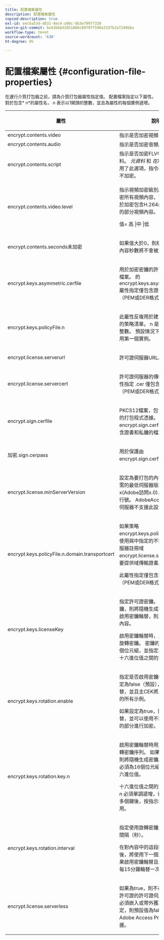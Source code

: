 ```yaml
---
title: 配置檔案屬性
description: 配置檔案屬性
copied-description: true
exl-id: eec6a53d-d831-4ec4-a90c-8b3e7997f330
source-git-commit: be43bbbd1051886c8979ff590a3197b2a7249b6a
workflow-type: tm+mt
source-wordcount: '630'
ht-degree: 0%

---
```


# 配置檔案屬性 {#configuration-file-properties}

在運行介質打包器之前，請為介質打包器屬性指定值。 配置檔案指定以下屬性。 對於包含* n*的屬性名， *n* 表示以1開頭的整數，並且為屬性的每個實例遞增。

<table frame="all" colsep="1" rowsep="1" class="+ topic/table adobe-d/table " id="table_dx4_mpy_n4"> 
 <thead class="- topic/thead "> 
  <tr rowsep="1" class="- topic/row "> 
   <th colname="1" class="- topic/entry entry"> <p class="- topic/p ">屬性 </p> </th> 
   <th colname="2" class="- topic/entry entry"> <p class="- topic/p ">說明 </p> </th> 
  </tr> 
 </thead>
 <tbody class="- topic/tbody "> 
  <tr rowsep="1" class="- topic/row "> 
   <td colname="1" class="- topic/entry "><span class="codeph"> encrypt.contents.video</span> </td> 
   <td colname="2" class="- topic/entry "> 指示是否加密視頻內容。 </td> 
  </tr> 
  <tr rowsep="1" class="- topic/row "> 
   <td colname="1" class="- topic/entry "><span class="codeph"> encrypt.contents.audio</span> </td> 
   <td colname="2" class="- topic/entry "> 指示是否加密音頻。 </td> 
  </tr> 
  <tr rowsep="1" class="- topic/row "> 
   <td colname="1" class="- topic/entry "><span class="codeph"> encrypt.contents.script</span> </td> 
   <td colname="2" class="- topic/entry ">指示是否加密FLV中的指令碼資料。 <i class="+ topic/ph hi-d/i ">元資料</i> 和 <i class="+ topic/ph hi-d/i ">在XMP上</i> 即使啟用了此選項，指令碼資料標籤也從不加密。 </td> 
  </tr> 
  <tr rowsep="1" class="- topic/row "> 
   <td colname="1" class="- topic/entry "><span class="codeph"> encrypt.contents.video.level</span> </td> 
   <td colname="2" class="- topic/entry "> <p class="- topic/p ">指示視頻加密級別。 高值用於加密所有視頻內容，而中值和低值用於加密包含H.264內容的F4V檔案的部分視頻內容。 </p> <p class="- topic/p ">值= <span class="codeph"> 高 |中 |低</span> </p> </td> 
  </tr> 
  <tr rowsep="1" class="- topic/row "> 
   <td colname="1" class="- topic/entry "><span class="codeph"> encrypt.contents.seconds未加密</span> </td> 
   <td colname="2" class="- topic/entry "> <p class="- topic/p ">如果值大於0，則檔案開頭指定的內容秒數將不會被加密。 </p> </td> 
  </tr> 
  <tr rowsep="1" class="- topic/row "> 
   <td colname="1" class="- topic/entry "><span class="codeph"> encrypt.keys.asymmetric.cerfile</span> </td> 
   <td colname="2" class="- topic/entry "> <p class="- topic/p ">用於加密密鑰的許可證伺服器證書檔案。 的 <span class="codeph"> encrypt.keys.asymmetric.cerfile</span> 屬性指定僅包含證書的檔案（PEM或DER格式可接受）。 </p> </td> 
  </tr> 
  <tr rowsep="1" class="- topic/row "> 
   <td colname="1" class="- topic/entry "><span class="+ topic/ph pr-d/codeph codeph">encrypt.keys.policyFile.n</span> </td> 
   <td colname="2" class="- topic/entry "> <p class="- topic/p ">此屬性反複用於建立要應用於內容的策略清單。 <span class="codeph"> n</span> 是值為1或更大的整數。 預設情況下，客戶端將使用第一個實例。 </p> </td> 
  </tr> 
  <tr rowsep="1" class="- topic/row "> 
   <td colname="1" class="- topic/entry "><span class="codeph"> encrypt.license.serverurl</span> </td> 
   <td colname="2" class="- topic/entry "> <p class="- topic/p ">許可證伺服器URL。 </p> </td> 
  </tr> 
  <tr rowsep="1" class="- topic/row "> 
   <td colname="1" class="- topic/entry "><span class="codeph"> encrypt.license.servercert</span> </td> 
   <td colname="2" class="- topic/entry "> <p class="- topic/p ">許可證伺服器的傳輸證書。 此屬性指定 <span class="filepath"> .cer</span> 僅包含證書的檔案（PEM或DER格式可接受）。 </p> </td> 
  </tr> 
  <tr rowsep="1" class="- topic/row "> 
   <td colname="1" class="- topic/entry "><span class="codeph"> encrypt.sign.cerfile</span> </td> 
   <td colname="2" class="- topic/entry "> <p class="- topic/p ">PKCS12檔案，包含用於簽名內容的打包程式憑據。 的 <span class="codeph"> encrypt.sign.cerfile</span> 應指 <span class="filepath"> .pfx</span> 包含證書和私鑰的檔案。 </p> </td> 
  </tr> 
  <tr rowsep="1" class="- topic/row "> 
   <td colname="1" class="- topic/entry "><span class="codeph"> 加密.sign.cerpass</span> </td> 
   <td colname="2" class="- topic/entry "> <p class="- topic/p ">用於保護由 <span class="codeph"> encrypt.sign.cerfile</span>。 </p> </td> 
  </tr> 
  <tr rowsep="1" class="- topic/row "> 
   <td colname="1" class="- topic/entry "><span class="codeph"> encrypt.license.minServerVersion</span> </td> 
   <td colname="2" class="- topic/entry "> <p class="- topic/p ">設定為要打包的內容頒發許可證所需的最低伺服器版本。 指定x(Adobe訪問x.0)，其中x =主發行號。 AdobeAccess 3.0之前的伺服器不支援此設定。 </p> </td> 
  </tr> 
  <tr rowsep="1" class="- topic/row "> 
   <td colname="1" class="- topic/entry "><span class="codeph">encrypt.keys.policyFile.n.domain.transportcert</span> </td> 
   <td colname="2" class="- topic/entry "> <p class="- topic/p ">如果策略 <span class="+ topic/ph pr-d/codeph codeph"> encrypt.keys.policyFile.n</span> 需要向使用與中指定的不同傳輸證書的伺服器註冊域 <span class="+ topic/ph pr-d/codeph codeph"> encrypt.license.servercert</span>，需要提供域傳輸證書。 </p> <p class="- topic/p ">此屬性指定僅包含證書的檔案（PEM或DER格式可接受）。 </p> </td> 
  </tr> 
  <tr rowsep="1" class="- topic/row "> 
   <td colname="1" class="- topic/entry "><span class="codeph"> encrypt.keys.licenseKey</span> </td> 
   <td colname="2" class="- topic/entry "> <p class="- topic/p ">指定許可證密鑰。 如果未指定密鑰，則將隨機生成密鑰。 如果未啟用密鑰輪替，則此密鑰用於加密內容。 </p> <p class="- topic/p ">啟用密鑰輪替時，此密鑰用於保護旋轉密鑰。 密鑰的長度必須為16個位元組，並指定為十六進位值。 十六進位值之間的空格是可選的。 </p> </td> 
  </tr> 
  <tr rowsep="1" class="- topic/row "> 
   <td colname="1" class="- topic/entry "><span class="codeph"> encrypt.keys.rotation.enable</span> </td> 
   <td colname="2" class="- topic/entry "> <p class="- topic/p ">指定是否啟用密鑰輪替。 如果設定為false（預設），則禁用密鑰輪替，並且主CEK將用於加密內容中的所有示例。 </p> <p class="- topic/p ">如果設定為true，則啟用密鑰輪替，並可以使用不同的密鑰對內容的部分進行加密。 </p> </td> 
  </tr> 
  <tr rowsep="1" class="- topic/row "> 
   <td colname="1" class="- topic/entry "><span class="codeph">encrypt.keys.rotation.key.n</span> </td> 
   <td colname="2" class="- topic/entry "> <p class="- topic/p ">啟用密鑰輪替時用於加密內容的旋轉密鑰序列。 如果未指定密鑰，則將隨機生成密鑰。 密鑰的長度必須為16個位元組，並指定為十六進位值。 </p> <p class="- topic/p ">十六進位值之間的空格是可選的。 <i class="+ topic/ph hi-d/i ">n</i> 必須單調遞增，從1開始。 指定多個鍵後，按指示的順序循環使用。 </p> </td> 
  </tr> 
  <tr rowsep="1" class="- topic/row "> 
   <td colname="1" class="- topic/entry "><span class="codeph"> encrypt.keys.rotation.interval</span> </td> 
   <td colname="2" class="- topic/entry "> <p class="- topic/p ">指定使用旋轉密鑰加密內容示例的間隔（秒）。 </p> <p class="- topic/p ">在對內容中的這段時間進行加密後，將使用下一個旋轉密鑰。 如果啟用密鑰輪替且未指定間隔，則每15分鐘輪替一次密鑰。 </p> </td> 
  </tr> 
  <tr rowsep="0" class="- topic/row "> 
   <td colname="1" class="- topic/entry "><span class="codeph"> encrypt.license.serverless</span> </td> 
   <td colname="2" class="- topic/entry "> <p class="- topic/p ">如果為true，則不存在可從中獲取許可證的許可證伺服器。 許可證必須嵌入或帶外獲取。 如果未指定，則預設值為false。 僅在Adobe Access Professional支援。 </p> </td> 
  </tr> 
 </tbody> 
</table>
